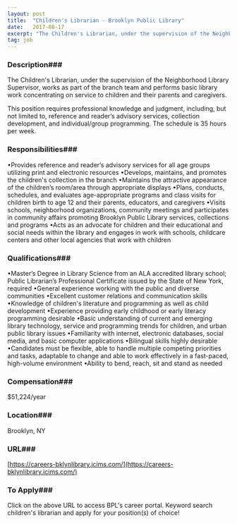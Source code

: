 ```yaml
---
layout: post
title:  "Children's Librarian - Brooklyn Public Library"
date:   2017-08-17
excerpt: "The Children's Librarian, under the supervision of the Neighborhood Library Supervisor, works as part of the branch team and performs basic library work concentrating on service to children and their parents and caregivers. This position requires professional knowledge and judgment, including, but not limited to, reference and reader’s advisory services,..."
tag: job
---
```


### Description###

The Children's Librarian, under the supervision of the Neighborhood Library Supervisor, works as part of the branch team and performs basic library work concentrating on service to children and their parents and caregivers.  

This position requires professional knowledge and judgment, including, but not limited to, reference and reader’s advisory services, collection development, and individual/group programming. The schedule is 35 hours per week.



### Responsibilities###


•Provides reference and reader’s advisory services for all age groups utilizing   print and electronic resources
•Develops, maintains, and promotes the children's collection in the branch
•Maintains the attractive appearance of the children’s room/area through appropriate displays
•Plans, conducts, schedules, and evaluates age-appropriate programs and class visits for children birth to age 12  and their parents, educators, and caregivers
•Visits schools, neighborhood organizations, community meetings and participates in community affairs promoting Brooklyn Public Library services, collections and programs
•Acts as an advocate for children and their educational and social needs within the library and engages in work with schools, childcare centers and other local agencies that work with children



### Qualifications###


•Master’s Degree in Library Science from an ALA accredited library school; Public Librarian’s Professional Certificate issued by the State of New York, required
•General experience working with the public and diverse communities
•Excellent customer relations and communication skills
•Knowledge of children's literature and programming as well as child development
•Experience providing early childhood or early literacy programming desirable
•Basic understanding of current and emerging library technology, service and programming trends for children, and urban public library issues
•Familiarity with internet, electronic databases, social media, and basic computer applications
•Bilingual skills highly desirable
•Candidates must be flexible, able to handle multiple competing priorities and tasks, adaptable to change and able to work effectively in a fast-paced, high-volume environment 
•Ability to bend, reach, sit and stand as needed




### Compensation###

$51,224/year


### Location###

Brooklyn, NY


### URL###

[https://careers-bklynlibrary.icims.com/](https://careers-bklynlibrary.icims.com/) 

### To Apply###

Click on the above URL to access BPL's career portal.  Keyword search children's librarian and apply for your position(s) of choice!





